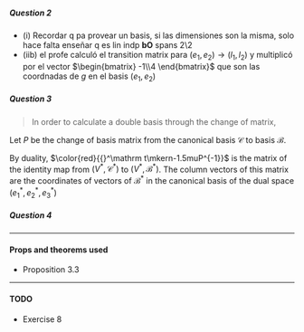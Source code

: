 ##### Question 2

- (i) Recordar q pa provear un basis, si las dimensiones son la misma, solo hace falta enseñar q es lin indp **bO** spans
2\\2
- (iib) el profe calculó el transition matrix para $(e_1,e_2)\rightarrow(l_1,l_2)$ y multiplicó por el vector $\begin{bmatrix}
   -1\\4 
\end{bmatrix}$ que son las coordnadas de $g$ en el basis $(e_1,e_2)$


##### Question 3
>In order to calculate a double basis through the change of matrix, 

Let $P$ be the change of basis matrix from the canonical basis $\mathcal C$ to basis $\mathcal B$.

By duality, $\color{red}{{}^\mathrm t\mkern-1.5muP^{-1}}$ is the matrix of the identity map from $(V^*,\mathcal C^*)$ to $(V^*,\mathcal B^*)$. The column vectors of this matrix are the coordinates of vectors of $\mathcal B^*$ in the canonical basis of the dual space $(e_1^*,e_2^*,e_3^*)$

##### Question 4


----
#### Props and theorems used
- Proposition 3.3

--- 
#### TODO

- Exercise 8